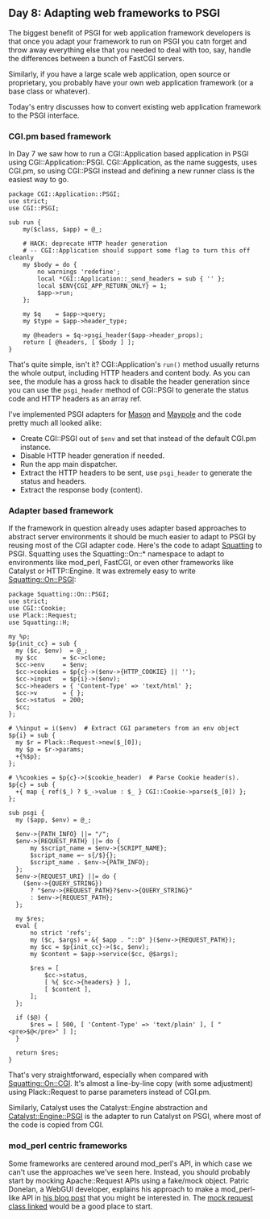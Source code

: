 ## Day 8: Adapting web frameworks to PSGI

The biggest benefit of PSGI for web application framework developers is that once you adapt your framework to run on PSGI you catn forget and throw away everything else that you needed to deal with too, say, handle the differences between a bunch of FastCGI servers.

Similarly, if you have a large scale web application, open source or proprietary, you probably have your own web application framework (or a base class or whatever).

Today's entry discusses how to convert existing web application framework to the PSGI interface.

### CGI.pm based framework

In Day 7 we saw how to run a CGI::Application based application in PSGI using CGI::Application::PSGI. CGI::Application, as the name suggests, uses CGI.pm, so using CGI::PSGI instead and defining a new runner class is the easiest way to go.

    package CGI::Application::PSGI;
    use strict;
    use CGI::PSGI;

    sub run {
        my($class, $app) = @_;

        # HACK: deprecate HTTP header generation
        # -- CGI::Application should support some flag to turn this off cleanly
        my $body = do {
            no warnings 'redefine';
            local *CGI::Application::_send_headers = sub { '' };
            local $ENV{CGI_APP_RETURN_ONLY} = 1;
            $app->run;
        };

        my $q    = $app->query;
        my $type = $app->header_type;

        my @headers = $q->psgi_header($app->header_props);
        return [ @headers, [ $body ] ];
    }

That's quite simple, isn't it? CGI::Application's `run()` method usually returns the whole output, including HTTP headers and content body. As you can see, the module has a gross hack to disable the header generation since you can use the `psgi_header` method of CGI::PSGI to generate the status code and HTTP headers as an array ref.

I've implemented PSGI adapters for [Mason](http://search.cpan.org/perldoc?HTML::Mason) and [Maypole](http://search.cpan.org/perldoc?Maypole) and the code pretty much all looked alike:

* Create CGI::PSGI out of `$env` and set that instead of the default CGI.pm instance.
* Disable HTTP header generation if needed.
* Run the app main dispatcher.
* Extract the HTTP headers to be sent, use `psgi_header` to generate the status and headers.
* Extract the response body (content).

### Adapter based framework

If the framework in question already uses adapter based approaches to abstract server environments it should be much easier to adapt to PSGI by reusing most of the CGI adapter code. Here's the code to adapt [Squatting](http://search.cpan.org/perldoc?Squatting) to PSGI. Squatting uses the Squatting::On::* namespace to adapt to environments like mod_perl, FastCGI, or even other frameworks like Catalyst or HTTP::Engine. It was extremely easy to write [Squatting::On::PSGI](http://search.cpan.org/perldoc?Squatting::On::PSGI):

    package Squatting::On::PSGI;
    use strict;
    use CGI::Cookie;
    use Plack::Request;
    use Squatting::H;

    my %p;
    $p{init_cc} = sub {
      my ($c, $env)  = @_;
      my $cc       = $c->clone;
      $cc->env     = $env;
      $cc->cookies = $p{c}->($env->{HTTP_COOKIE} || '');
      $cc->input   = $p{i}->($env);
      $cc->headers = { 'Content-Type' => 'text/html' };
      $cc->v       = { };
      $cc->status  = 200;
      $cc;
    };

    # \%input = i($env)  # Extract CGI parameters from an env object
    $p{i} = sub {
      my $r = Plack::Request->new($_[0]);
      my $p = $r->params;
      +{%$p};
    };

    # \%cookies = $p{c}->($cookie_header)  # Parse Cookie header(s).
    $p{c} = sub {
      +{ map { ref($_) ? $_->value : $_ } CGI::Cookie->parse($_[0]) };
    };

    sub psgi {
      my ($app, $env) = @_;

      $env->{PATH_INFO} ||= "/";
      $env->{REQUEST_PATH} ||= do {
          my $script_name = $env->{SCRIPT_NAME};
          $script_name =~ s{/$}{};
          $script_name . $env->{PATH_INFO};
      };
      $env->{REQUEST_URI} ||= do {
        ($env->{QUERY_STRING})
          ? "$env->{REQUEST_PATH}?$env->{QUERY_STRING}"
          : $env->{REQUEST_PATH};
      };

      my $res;
      eval {
          no strict 'refs';
          my ($c, $args) = &{ $app . "::D" }($env->{REQUEST_PATH});
          my $cc = $p{init_cc}->($c, $env);
          my $content = $app->service($cc, @$args);

          $res = [
              $cc->status,
              [ %{ $cc->{headers} } ],
              [ $content ],
          ];
      };

      if ($@) {
          $res = [ 500, [ 'Content-Type' => 'text/plain' ], [ "<pre>$@</pre>" ] ];
      }

      return $res;
    }

That's very straightforward, especially when compared with [Squatting::On::CGI](http://cpansearch.perl.org/src/BEPPU/Squatting-0.70/lib/Squatting/On/CGI.pm). It's almost a line-by-line copy (with some adjustment) using Plack::Request to parse parameters instead of CGI.pm.

Similarly, Catalyst uses the Catalyst::Engine abstraction and [Catalyst::Engine::PSGI](http://search.cpan.org/perldoc?Catalyst::Engine::PSGI) is the adapter to run Catalyst on PSGI, where most of the code is copied from CGI.

### mod_perl centric frameworks

Some frameworks are centered around mod_perl's API, in which case we can't use the approaches we've seen here. Instead, you should probably start by mocking Apache::Request APIs using a fake/mock object. Patric Donelan, a WebGUI developer, explains his approach to make a mod_perl-like API in [his blog post](http://blog.patspam.com/2009/plack-roundup-at-sf-pm) that you might be interested in. The [mock request class linked](http://github.com/pdonelan/webgui/blob/plebgui/lib/WebGUI/Session/Plack.pm) would be a good place to start.
